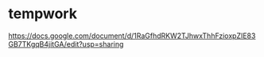 # tempwork


https://docs.google.com/document/d/1RaGfhdRKW2TJhwxThhFzioxpZIE83GB7TKgqB4jitGA/edit?usp=sharing
